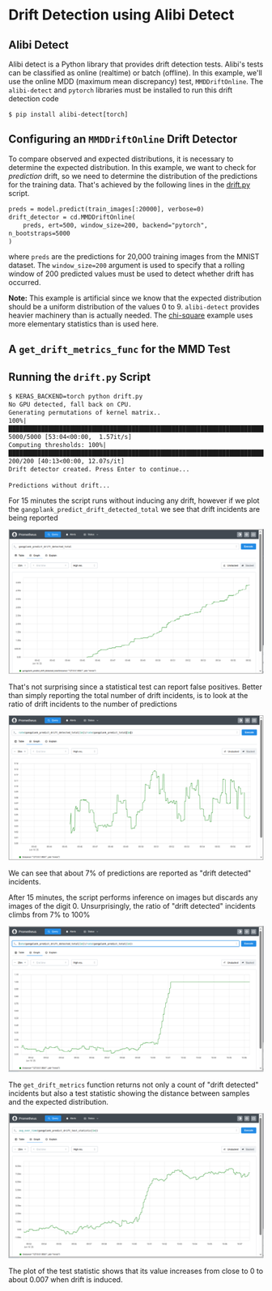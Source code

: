 # Drift Detection using Alibi Detect
## Alibi Detect
Alibi detect is a Python library that provides drift detection tests. Alibi's tests can be classified as online (realtime)
or batch (offline). In this example, we'll use the online MDD (maximum mean discrepancy) test, `MMDDriftOnline`. 
The `alibi-detect` and `pytorch` libraries must be installed to run this drift detection code

```
$ pip install alibi-detect[torch]
```

## Configuring an `MMDDriftOnline` Drift Detector
To compare observed and expected distributions, it is necessary to determine the expected distribution. In this example, we want
to check for *prediction* drift, so we need to determine the distribution of the predictions for the training data. That's achieved
by the following lines in the [drift.py](./drift.py) script.

```
preds = model.predict(train_images[:20000], verbose=0)
drift_detector = cd.MMDDriftOnline(
    preds, ert=500, window_size=200, backend="pytorch", n_bootstraps=5000
)
```

where `preds` are the predictions for 20,000 training images from the MNIST dataset. The `window_size=200` argument is used to
specify that a rolling window of 200 predicted values must be used to detect whether drift has occurred.

**Note:** This example is artificial since we know that the expected distribution should be a uniform distribution of the values 0 to 9. `alibi-detect` provides
heavier machinery than is actually needed. The [chi-square](../chi_square) example uses more elementary statistics than is used here.


## A `get_drift_metrics_func` for the MMD Test

## Running the `drift.py` Script

```
$ KERAS_BACKEND=torch python drift.py 
No GPU detected, fall back on CPU.
Generating permutations of kernel matrix..
100%|███████████████████████████████████████████████████████████████████████████████████████████| 5000/5000 [53:04<00:00,  1.57it/s]
Computing thresholds: 100%|███████████████████████████████████████████████████████████████████████| 200/200 [40:13<00:00, 12.07s/it]
Drift detector created. Press Enter to continue...

Predictions without drift...
```

For 15 minutes the script runs without inducing any drift, however if we plot the `gangplank_predict_drift_detected_total` we see that drift incidents are
being reported

![drift_detected counts](./gp_drift_total.png)

That's not surprising since a statistical test can report false positives. Better than simply reporting the total number of drift incidents, is to look at the ratio of drift incidents to the number of predictions

![drift detected ratio](gp_drift_rate.png)

We can see that about 7% of predictions are reported as "drift detected" incidents.

After 15 minutes, the script performs inference on images but discards any images of the digit 0. Unsurprisingly, the ratio of "drift detected" incidents climbs from 7% to 100%

![drift for real](./gp_drift_detected.png)

The `get_drift_metrics` function returns not only a count of "drift detected" incidents but also a test statistic showing the distance between samples and the
expected distribution.

![test statistic](./gp_drift_test_statistic.png)

The plot of the test statistic shows that its value increases from close to 0 to about 0.007 when drift is induced.
